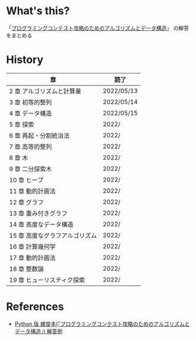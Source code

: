 # What's this?

「[プログラミングコンテスト攻略のためのアルゴリズムとデータ構造](https://book.mynavi.jp/ec/products/detail/id=35408)」
の解答をまとめる

# History

| 章                             | 読了       |
| ------------------------------ | ---------- |
| 2 章 アルゴリズムと計算量      | 2022/05/13 |
| 3 章 初等的整列                | 2022/05/14 |
| 4 章 データ構造                | 2022/05/15 |
| 5 章 探索                      | 2022/      |
| 6 章 再起・分割統治法          | 2022/      |
| 7 章 高等的整列                | 2022/      |
| 8 章 木                        | 2022/      |
| 9 章 二分探索木                | 2022/      |
| 10 章 ヒープ                   | 2022/      |
| 11 章 動的計画法               | 2022/      |
| 12 章 グラフ                   | 2022/      |
| 13 章 重み付きグラフ           | 2022/      |
| 14 章 高度なデータ構造         | 2022/      |
| 15 章 高度なグラフアルゴリズム | 2022/      |
| 16 章 計算幾何学               | 2022/      |
| 17 章 動的計画法               | 2022/      |
| 18 章 整数論                   | 2022/      |
| 19 章 ヒューリスティク探索     | 2022/      |

# References

-   [Python 版 螺旋本(『プログラミングコンテスト攻略のためのアルゴリズムとデータ構造』) 解答例](https://qiita.com/somolyot/items/2ca63b7cc379eeb6db3e)

